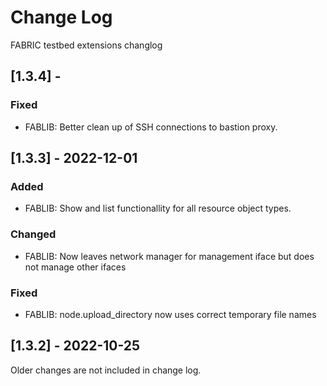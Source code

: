 # Change Log

FABRIC testbed extensions changlog

## [1.3.4] - 

### Fixed

- FABLIB: Better clean up of SSH connections to bastion proxy.


## [1.3.3] - 2022-12-01

 
### Added
- FABLIB:  Show and list functionallity for all resource object types.
 
### Changed
 
- FABLIB:  Now leaves network manager for management iface but does not manage other ifaces

### Fixed

- FABLIB: node.upload_directory now uses correct temporary file names

 
 
 
## [1.3.2] - 2022-10-25
  
Older changes are not included in change log.
